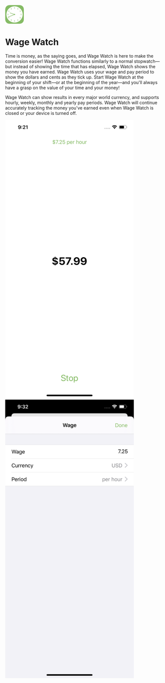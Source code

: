 <img src="Icon-App-1024x1024.png" width="60" height="60" />

Wage Watch
==========

Time is money, as the saying goes, and Wage Watch is here to make the conversion easier! Wage Watch functions similarly to a normal stopwatch—but instead of showing the time that has elapsed, Wage Watch shows the money you have earned. Wage Watch uses your wage and pay period to show the dollars and cents as they tick up. Start Wage Watch at the beginning of your shift—or at the beginning of the year—and you'll always have a grasp on the value of your time and your money!

Wage Watch can show results in every major world currency, and supports hourly, weekly, monthly and yearly pay periods. Wage Watch will continue accurately tracking the money you've earned even when Wage Watch is closed or your device is turned off.

<img src="Simulator%20Screen%20Shot%20-%20iPhone%2011%20Pro%20Max%20-%202019-10-14%20at%2021.21.13.png" width="414" height="896" />
<img src="Simulator%20Screen%20Shot%20-%20iPhone%2011%20Pro%20Max%20-%202019-10-14%20at%2021.32.34.png" width="414" height="896" />
